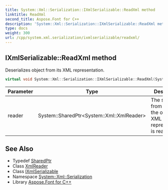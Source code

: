 ```yaml
---
title: System::Xml::Serialization::IXmlSerializable::ReadXml method
linktitle: ReadXml
second_title: Aspose.Font for C++
description: 'System::Xml::Serialization::IXmlSerializable::ReadXml method. Deserializes object from its XML representation in C++.'
type: docs
weight: 300
url: /cpp/system.xml.serialization/ixmlserializable/readxml/
---
```

## IXmlSerializable::ReadXml method


Deserializes object from its XML representation.

```cpp
virtual void System::Xml::Serialization::IXmlSerializable::ReadXml(System::SharedPtr<System::Xml::XmlReader> reader)=0
```


| Parameter | Type | Description |
| --- | --- | --- |
| reader | System::SharedPtr\<System::Xml::XmlReader\> | The stream from which the object's XML representation is read. |

## See Also

* Typedef [SharedPtr](../../../system/sharedptr/)
* Class [XmlReader](../../../system.xml/xmlreader/)
* Class [IXmlSerializable](../)
* Namespace [System::Xml::Serialization](../../)
* Library [Aspose.Font for C++](../../../)
